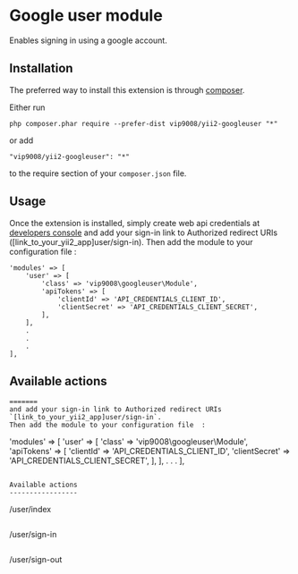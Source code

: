 Google user module
==================
Enables signing in using a google account.

Installation
------------

The preferred way to install this extension is through [composer](http://getcomposer.org/download/).

Either run

```
php composer.phar require --prefer-dist vip9008/yii2-googleuser "*"
```

or add

```
"vip9008/yii2-googleuser": "*"
```

to the require section of your `composer.json` file.


Usage
-----

Once the extension is installed, simply create web api credentials at [developers console](https://console.developers.google.com/)
and add your sign-in link to Authorized redirect URIs ([link_to_your_yii2_app]user/sign-in).
Then add the module to your configuration file  :

```
'modules' => [
    'user' => [
        'class' => 'vip9008\googleuser\Module',
        'apiTokens' => [
            'clientId' => 'API_CREDENTIALS_CLIENT_ID',
            'clientSecret' => 'API_CREDENTIALS_CLIENT_SECRET',
        ],
    ],
    .
    .
    .
],
```

Available actions
-----------------

```
=======
and add your sign-in link to Authorized redirect URIs `[link_to_your_yii2_app]user/sign-in`.
Then add the module to your configuration file  :

```
'modules' => [
    'user' => [
        'class' => 'vip9008\googleuser\Module',
        'apiTokens' => [
            'clientId' => 'API_CREDENTIALS_CLIENT_ID',
            'clientSecret' => 'API_CREDENTIALS_CLIENT_SECRET',
        ],
    ],
    .
    .
    .
],
```

Available actions
-----------------

```
/user/index
```
```
/user/sign-in
```
```
/user/sign-out
```
